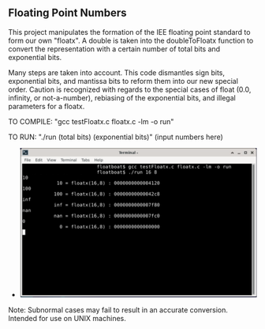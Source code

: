 ## Floating Point Numbers

This project manipulates the formation of the IEE floating point standard to form our own "floatx".
A double is taken into the doubleToFloatx function to convert the representation with a certain number of total bits and exponential bits.

Many steps are taken into account. This code dismantles sign bits, exponential bits, and mantissa bits to reform them into our new special order. Caution is recognized with regards to the special cases of float (0.0, infinity, or not-a-number), rebiasing of the exponential bits, and illegal parameters for a floatx. 

TO COMPILE: 
"gcc testFloatx.c floatx.c -lm -o run"

TO RUN:
"./run (total bits) (exponential bits)" 
      (input numbers here)
      
* ![Instruction](example.png)


Note: Subnormal cases may fail to result in an accurate conversion.
      Intended for use on UNIX machines.



